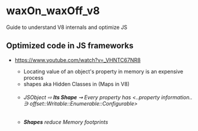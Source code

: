 # waxOn_waxOff_v8
Guide to understand V8 internals and optimize JS

## Optimized code in JS frameworks
- https://www.youtube.com/watch?v=_VHNTC67NR8

    - Locating value of an object's property in memory is an expensive process
    - shapes aka Hidden Classes in (Maps in V8)
    - ###### _JSObject ⇨ **Its Shape** ⇝ Every property has <..property information.. ∋ offset::Writable::Enumerable::Configurable>_ ######
    -  ###### _**Shapes** reduce Memory footprints_ ######
    
